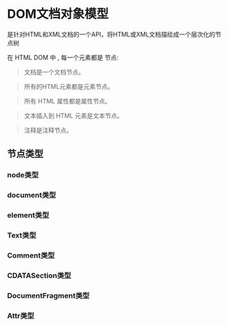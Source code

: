 # DOM文档对象模型

是针对HTML和XML文档的一个API，将HTML或XML文档描绘成一个层次化的节点树


在 HTML DOM 中 , 每一个元素都是 节点:

> 文档是一个文档节点。

> 所有的HTML元素都是元素节点。
 
> 所有 HTML 属性都是属性节点。
 
> 文本插入到 HTML 元素是文本节点。

> 注释是注释节点。

## 节点类型

### node类型

### document类型

### element类型

### Text类型

### Comment类型

### CDATASection类型

### DocumentFragment类型

### Attr类型